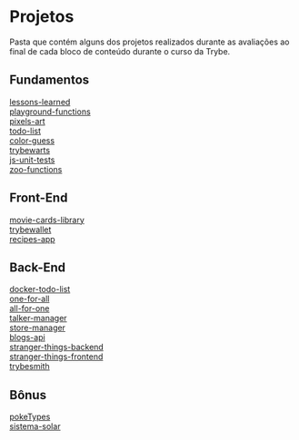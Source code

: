 # Projetos

Pasta que contém alguns dos projetos realizados durante as avaliações ao final de cada bloco de conteúdo durante o curso da Trybe.

## Fundamentos

[lessons-learned](lessons-learned/)
<br>
[playground-functions](playground-functions/)
<br>
[pixels-art](pixels-art/)
<br>
[todo-list](todo-list/)
<br>
[color-guess](color-guess/)
<br>
[trybewarts](trybewarts/)
<br>
[js-unit-tests](js-unit-tests/)
<br>
[zoo-functions](zoo-functions/)
<br>

## Front-End

<a href="https://github.com/ree1moreno/movie-cards-library">movie-cards-library</a>
<br>
<a href="https://github.com/ree1moreno/trybewallet">trybewallet</a>
<br>
<a href="https://github.com/ree1moreno/recipes-app">recipes-app</a>
<br>

## Back-End

[docker-todo-list](docker-todo-list/)
<br>
[one-for-all](one-for-all/)
<br>
[all-for-one](all-for-one/)
<br>
[talker-manager](talker-manager/)
<br>
[store-manager](store-manager/)
<br>
[blogs-api](blogs-api/)
<br>
[stranger-things-backend](stranger-things-backend/)
<br>
[stranger-things-frontend](stranger-things-frontend/)
<br>
[trybesmith](trybesmith/)
<br>

## Bônus

<a href="https://github.com/ree1moreno/pokeTypes">pokeTypes</a>
<br>
<a href="https://github.com/ree1moreno/sistema-solar">sistema-solar</a>
<br>
